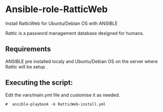 # Ansible-role-RatticWeb
Install RatticWeb for Ubuntu/Debian OS with ANSIBLE

Rattic is a password management database designed for humans.

Requirements
------------
ANSIBLE pre installed localy and Ubuntu/Debian OS on the server where Rattic will be setup .


Executing the script:
----------------------
Edit the vars/main.yml file and customise it as needed.

    #  ansible-playbook -k RatticWeb-install.yml
    
